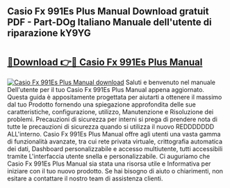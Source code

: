## Casio Fx 991Es Plus Manual Download gratuit PDF - Part-DOg Italiano Manuale dell'utente di riparazione kY9YG

# <h2><a href="http://dfblr86.blite.top/?on=Casio+Fx+991Es+Plus+Manual">🔗Download 👉🔴 Casio Fx 991Es Plus Manual</a></h2>

[![Casio Fx 991Es Plus Manual download](https://i.imgur.com/lujVjoI.png)](http://dfblr86.blite.top/?on=Casio+Fx+991Es+Plus+Manual)
Saluti e benvenuto nel manuale Dell'utente per il tuo Casio Fx 991Es Plus Manual appena aggiornato. Questa guida è appositamente progettata per aiutarti a ottenere il massimo dal tuo Prodotto fornendo una spiegazione approfondita delle sue caratteristiche, configurazione, utilizzo, Manutenzione e Risoluzione dei problemi. Precauzioni di sicurezza per interni si prega di prendere nota di tutte le precauzioni di sicurezza quando si utilizza il nuovo REDDDDDDD ALL'interno. Casio Fx 991Es Plus Manual offre agli utenti una vasta gamma di funzionalità avanzate, tra cui rete privata virtuale, crittografia automatica dei dati, Dashboard personalizzabile e accesso multiutente, tutti accessibili tramite L'interfaccia utente snella e personalizzabile. Ci auguriamo che Casio Fx 991Es Plus Manual sia stata una risorsa utile e Informativa per iniziare con il tuo nuovo prodotto. Se hai bisogno di aiuto o chiarimenti, non esitare a contattare il nostro team di assistenza clienti.
